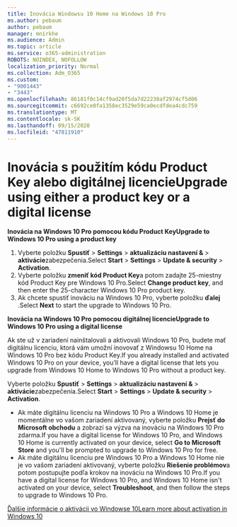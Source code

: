 ```yaml
---
title: Inovácia Windowsu 10 Home na Windows 10 Pro
ms.author: pebaum
author: pebaum
manager: mnirkhe
ms.audience: Admin
ms.topic: article
ms.service: o365-administration
ROBOTS: NOINDEX, NOFOLLOW
localization_priority: Normal
ms.collection: Adm_O365
ms.custom:
- "9001443"
- "3443"
ms.openlocfilehash: 86181f0c14cf9ad20f5da7d22238af2974cf5d06
ms.sourcegitcommit: c6692ce0fa1358ec3529e59ca0ecdfdea4cdc759
ms.translationtype: MT
ms.contentlocale: sk-SK
ms.lasthandoff: 09/15/2020
ms.locfileid: "47811910"
---
```

# <a name="upgrade-using-either-a-product-key-or-a-digital-license"></a><span data-ttu-id="c00e3-102">Inovácia s použitím kódu Product Key alebo digitálnej licencie</span><span class="sxs-lookup"><span data-stu-id="c00e3-102">Upgrade using either a product key or a digital license</span></span>

<span data-ttu-id="c00e3-103">**Inovácia na Windows 10 Pro pomocou kódu Product Key**</span><span class="sxs-lookup"><span data-stu-id="c00e3-103">**Upgrade to Windows 10 Pro using a product key**</span></span>

1. <span data-ttu-id="c00e3-104">Vyberte položku **Spustiť**  >  **Settings**  >  **aktualizáciu nastavení &**  >  **aktivácie**zabezpečenia.</span><span class="sxs-lookup"><span data-stu-id="c00e3-104">Select **Start** > **Settings** > **Update & security** > **Activation**.</span></span>
2. <span data-ttu-id="c00e3-105">Vyberte položku **zmeniť kód Product Key**a potom zadajte 25-miestny kód Product Key pre Windows 10 Pro.</span><span class="sxs-lookup"><span data-stu-id="c00e3-105">Select **Change product key**, and then enter the 25-character Windows 10 Pro product key.</span></span>
3. <span data-ttu-id="c00e3-106">Ak chcete spustiť inováciu na Windows 10 Pro, vyberte položku **ďalej** .</span><span class="sxs-lookup"><span data-stu-id="c00e3-106">Select **Next** to start the upgrade to Windows 10 Pro.</span></span>

<span data-ttu-id="c00e3-107">**Inovácia na Windows 10 Pro pomocou digitálnej licencie**</span><span class="sxs-lookup"><span data-stu-id="c00e3-107">**Upgrade to Windows 10 Pro using a digital license**</span></span>

<span data-ttu-id="c00e3-108">Ak ste už v zariadení nainštalovali a aktivovali Windows 10 Pro, budete mať digitálnu licenciu, ktorá vám umožní inovovať z Windowsu 10 Home na Windows 10 Pro bez kódu Product Key.</span><span class="sxs-lookup"><span data-stu-id="c00e3-108">If you already installed and activated Windows 10 Pro on your device, you’ll have a digital license that lets you upgrade from Windows 10 Home to Windows 10 Pro without a product key.</span></span>

<span data-ttu-id="c00e3-109">Vyberte položku **Spustiť**  >  **Settings**  >  **aktualizáciu nastavení &**  >  **aktivácie**zabezpečenia.</span><span class="sxs-lookup"><span data-stu-id="c00e3-109">Select **Start** > **Settings** > **Update & security** > **Activation**.</span></span>

- <span data-ttu-id="c00e3-110">Ak máte digitálnu licenciu na Windows 10 Pro a Windows 10 Home je momentálne vo vašom zariadení aktivovaný, vyberte položku **Prejsť do Microsoft obchodu** a zobrazí sa výzva na inováciu na Windows 10 Pro zdarma.</span><span class="sxs-lookup"><span data-stu-id="c00e3-110">If you have a digital license for Windows 10 Pro, and Windows 10 Home is currently activated on your device, select **Go to Microsoft Store** and you'll be prompted to upgrade to Windows 10 Pro for free.</span></span>
- <span data-ttu-id="c00e3-111">Ak máte digitálnu licenciu pre Windows 10 Pro a Windows 10 Home nie je vo vašom zariadení aktivovaný, vyberte položku **Riešenie problémov**a potom postupujte podľa krokov na inováciu na Windows 10 Pro.</span><span class="sxs-lookup"><span data-stu-id="c00e3-111">If you have a digital license for Windows 10 Pro, and Windows 10 Home isn't activated on your device, select **Troubleshoot**, and then follow the steps to upgrade to Windows 10 Pro.</span></span>

[<span data-ttu-id="c00e3-112">Ďalšie informácie o aktivácii vo Windowse 10</span><span class="sxs-lookup"><span data-stu-id="c00e3-112">Learn more about activation in Windows 10</span></span>](https://support.microsoft.com/help/12440)